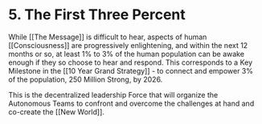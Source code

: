 # 5. The First Three Percent

While [[The Message]] is difficult to hear, aspects of human [[Consciousness]] are progressively enlightening, and within the next 12 months or so, at least 1% to 3% of the human population can be awake enough if they so choose to hear and respond. This corresponds to a Key Milestone in the [[10 Year Grand Strategy]] - to connect and empower 3% of the population, 250 Million Strong, by 2026. 

This is the decentralized leadership Force that will organize the Autonomous Teams to confront and overcome the challenges at hand and co-create the [[New World]].  
